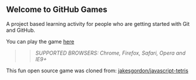 ## Welcome to GitHub Games

A project based learning activity for people who are getting started with Git and GitHub.

You can play the game [here](https://dongfangquan.github.io/github-games/)

>> _*SUPPORTED BROWSERS*: Chrome, Firefox, Safari, Opera and IE9+_

This fun open source game was cloned from: [jakesgordon/javascript-tetris](https://github.com/jakesgordon/javascript-tetris)
